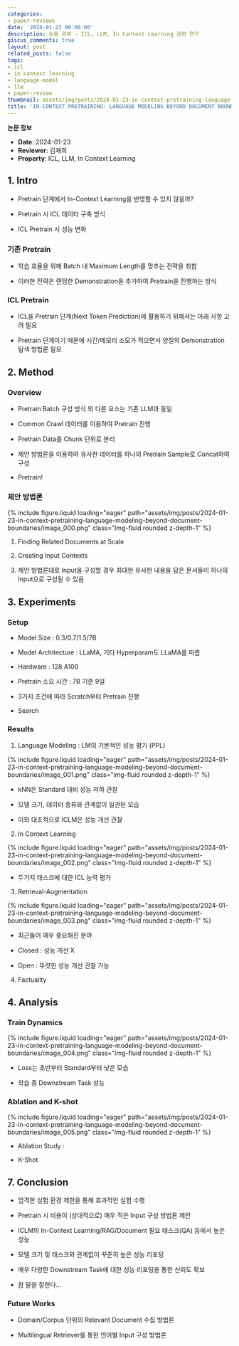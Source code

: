 ```yaml
---
categories:
- paper-reviews
date: '2024-01-23 00:00:00'
description: 논문 리뷰 - ICL, LLM, In Context Learning 관련 연구
giscus_comments: true
layout: post
related_posts: false
tags:
- icl
- in context learning
- language-model
- llm
- paper-review
thumbnail: assets/img/posts/2024-01-23-in-context-pretraining-language-modeling-beyond-document-boundaries/thumbnail.jpg
title: 'IN-CONTEXT PRETRAINING: LANGUAGE MODELING BEYOND DOCUMENT BOUNDARIES'
---
```


**논문 정보**
- **Date**: 2024-01-23
- **Reviewer**: 김재희
- **Property**: ICL, LLM, In Context Learning

## 1. Intro

- Pretrain 단계에서 In-Context Learning을 반영할 수 있지 않을까?

- Pretrain 시 ICL 데이터 구축 방식

- ICL Pretrain 시 성능 변화

### 기존 Pretrain

- 학습 효율을 위해 Batch 내 Maximum Length를 맞추는 전략을 취함

- 이러한 전략은 랜덤한 Demonstration을 추가하여 Pretrain을 진행하는 방식

### ICL Pretrain

- ICL을 Pretrain 단계(Next Token Prediction)에 활용하기 위해서는 아래 사항 고려 필요

- Pretrain 단계이기 때문에 시간/메모리 소모가 적으면서 양질의 Demonstration 탐색 방법론 필요

## 2. Method

### Overview

- Pretrain Batch 구성 방식 외 다른 요소는 기존 LLM과 동일

- Common Crawl 데이터를 이용하여 Pretrain 진행

- Pretrain Data를 Chunk 단위로 분리

- 제안 방법론을 이용하여 유사한 데이터를 하나의 Pretrain Sample로 Concat하여 구성

- Pretrain!

### 제안 방법론

{% include figure.liquid loading="eager" path="assets/img/posts/2024-01-23-in-context-pretraining-language-modeling-beyond-document-boundaries/image_000.png" class="img-fluid rounded z-depth-1" %}

1. Finding Related Documents at Scale

1. Creating Input Contexts

1. 제안 방법론대로 Input을 구성할 경우 최대한 유사한 내용을 담은 문서들이 하나의 Input으로 구성될 수 있음

## 3. Experiments

### Setup

- Model Size : 0.3/0.7/1.5/7B

- Model Architecture : LLaMA, 기타 Hyperparam도 LLaMA를 따름

- Hardware : 128 A100

- Pretrain 소요 시간 : 7B 기준 9일

- 3가지 조건에 따라 Scratch부터 Pretrain 진행

- Search 

### Results

1) Language Modeling : LM의 기본적인 성능 평가 (PPL)

{% include figure.liquid loading="eager" path="assets/img/posts/2024-01-23-in-context-pretraining-language-modeling-beyond-document-boundaries/image_001.png" class="img-fluid rounded z-depth-1" %}

- kNN은 Standard 대비 성능 저하 관찰

- 모델 크기, 데이터 종류와 관계없이 일관된 모습

- 이와 대조적으로 ICLM은 성능 개선 관찰

2) In Context Learning

{% include figure.liquid loading="eager" path="assets/img/posts/2024-01-23-in-context-pretraining-language-modeling-beyond-document-boundaries/image_002.png" class="img-fluid rounded z-depth-1" %}

- 두가지 태스크에 대한 ICL 능력 평가

3) Retrieval-Augmentation

{% include figure.liquid loading="eager" path="assets/img/posts/2024-01-23-in-context-pretraining-language-modeling-beyond-document-boundaries/image_003.png" class="img-fluid rounded z-depth-1" %}

- 최근들어 매우 중요해진 분야

- Closed : 성능 개선 X

- Open : 뚜렷한 성능 개선 관찰 가능

4) Factuality

## 4. Analysis

### Train Dynamics

{% include figure.liquid loading="eager" path="assets/img/posts/2024-01-23-in-context-pretraining-language-modeling-beyond-document-boundaries/image_004.png" class="img-fluid rounded z-depth-1" %}

- Loss는 초반부터 Standard부터 낮은 모습

- 학습 중 Downstream Task 성능

### Ablation and K-shot

{% include figure.liquid loading="eager" path="assets/img/posts/2024-01-23-in-context-pretraining-language-modeling-beyond-document-boundaries/image_005.png" class="img-fluid rounded z-depth-1" %}

- Ablation Study : 

- K-Shot

## 7. Conclusion

- 엄격한 실험 환경 제한을 통해 효과적인 실험 수행

- Pretrain 시 비용이 (상대적으로) 매우 적은 Input 구성 방법론 제안

- ICLM의 In-Context Learning/RAG/Document 필요 태스크(QA) 등에서 높은 성능 

- 모델 크기 및 태스크와 관계없이 꾸준히 높은 성능 리포팅

- 매우 다양한 Downstream Task에 대한 성능 리포팅을 통한 신뢰도 확보

- 참 말을 잘한다…

### Future Works

- Domain/Corpus 단위의 Relevant Document 수집 방법론

- Multilingual Retriever를 통한 언어별 Input 구성 방법론
